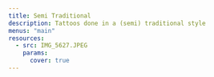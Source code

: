 ```yaml
---
title: Semi Traditional
description: Tattoos done in a (semi) traditional style
menus: "main"
resources:
  - src: IMG_5627.JPEG
    params:
      cover: true
---
```

